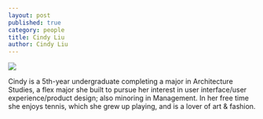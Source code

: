 ```yaml
---
layout: post
published: true
category: people
title: Cindy Liu
author: Cindy Liu
---
```

![]({{site.baseurl}}/assets/FullSizeRender%20copy.jpg)

Cindy is a 5th-year undergraduate completing a major in Architecture Studies, a flex major she built to pursue her interest in user interface/user experience/product design; also minoring in Management. In her free time she enjoys tennis, which she grew up playing, and is a lover of art & fashion.

